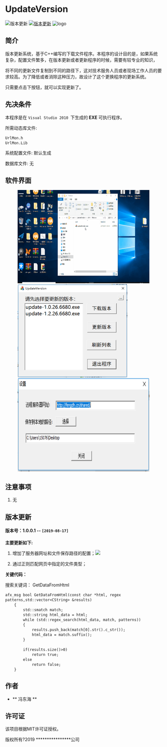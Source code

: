 # UpdateVersion  
  
![版本更新](https://img.shields.io/badge/build-passing-green.svg)
[![版本更新](https://img.shields.io/badge/release-v1.0.0.1-blue.svg)](https://github.com/Doctor-Feng/UpdateVersion)
![logo](https://img.shields.io/badge/license-MIT-9cf.svg)

## 简介 

版本更新系统，基于C++编写的下载文件程序。本程序的设计目的是，如果系统复杂，配置文件繁多，在版本更新或者更新程序的时候，需要有较专业的知识，

将不同的更新文件复制到不同的路径下，这对技术服务人员或者现场工作人员的要求较高。为了降低或者消除这种压力，故设计了这个更换程序的更新系统。

只需要点击下按钮，就可以实现更新了。

## 先决条件

本程序是在 `Visual Studio 2010 `下生成的<B> EXE </B>可执行程序。  

所需动态库文件:  
``` 
UrlMon.h
UrlMon.Lib
```
系统配置文件:  默认生成

数据库文件:  无


## 软件界面

   <figure class="half">
   <img src="https://github.com/fdh0/files/blob/master/3.gif?raw=true" height="300" title="软件使用">
   <img src="https://github.com/fdh0/files/blob/master/081702.PNG?raw=true" height="300" title="软件主界面">
   <img src="https://github.com/fdh0/files/blob/master/081703.PNG?raw=true" height="300" title="软件设置界面">

   </figure>  

## 注意事项

1. 无

## 版本更新

#### 版本号：1.0.0.1 --  `[2019-08-17]`

<b>主要更新如下:</b> 

1. 增加了服务器网址和文件保存路径的配置；![](https://github.com/fdh0/files/blob/master/improved.png?raw=true)

2. 通过正则匹配网页中指定的文件类型；

<b>关键代码：</b>  

搜索关键词： GetDataFromHtml

```
afx_msg bool GetDataFromHtml(const char *html, regex patterns,std::vector<CString> &results)
	{
		std::smatch match;
		std::string html_data = html;
		while (std::regex_search(html_data, match, patterns))
		{
			results.push_back(match[0].str().c_str());
			html_data = match.suffix();
		}

		if(results.size()>0)
			return true;
		else
			return false;
	}
```


## 作者
 
* ** 冯东海 ** 


## 许可证

该项目根据MIT许可证授权。

版权所有?2019 ****************公司

